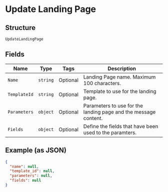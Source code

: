 
# Update Landing Page

## Structure

`UpdateLandingPage`

## Fields

| Name | Type | Tags | Description |
|  --- | --- | --- | --- |
| `Name` | `string` | Optional | Landing Page name. Maximum 100 characters. |
| `TemplateId` | `string` | Optional | Template to use for the landing page. |
| `Parameters` | `object` | Optional | Parameters to use for the landing page and the message content. |
| `Fields` | `object` | Optional | Define the fields that have been used to the paramters. |

## Example (as JSON)

```json
{
  "name": null,
  "template_id": null,
  "parameters": null,
  "fields": null
}
```


